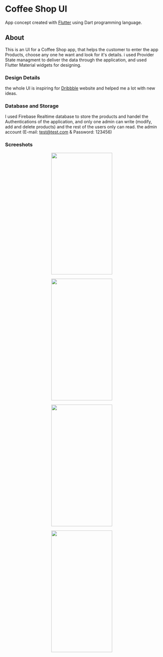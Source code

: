 # Coffee Shop UI

App concept created with [Flutter](https://flutter.dev/) using Dart programming language.

## About

This is an UI for a Coffee Shop app, that helps the customer to enter the app Products, choose any one he want and look for it's details. 
i used Provider State managment to deliver the data through the application, and used Flutter Material widgets for designing.

### Design Details
the whole UI is inspiring for [Dribbble](https://dribbble.com) website and helped me a lot with new ideas.

### Database and Storage
I used Firebase Realtime database to store the products and handel the Authentications of the application, and only one admin can write (modify, add and delete products)
and the rest of the users only can read.
the admin account (E-mail: test@test.com & Password: 123456) 

### Screeshots

<p align="center">
<img screenshot-1654811860575 src="https://user-images.githubusercontent.com/80913778/172962842-5b23cb85-0703-418f-bd40-6650e7048b66.png" width="200" height="400">
</p>
<p align="center"> 
<img image src="https://user-images.githubusercontent.com/80913778/174409336-90785ff0-9270-4e9f-be01-4b9e643decf8.png" width="200" height="400">
</p>
<p align="center">  
<img screenshot-1654815993123 src="https://user-images.githubusercontent.com/80913778/172962871-56588a79-d0d5-4d54-9928-abcd848b2c4a.png" width="200" height="400">
</p>
<p align="center">  
<img image src="https://user-images.githubusercontent.com/80913778/173166740-6b6cace3-8787-41da-8605-279e48b613d4.png" width="200" height="400">
</p>
